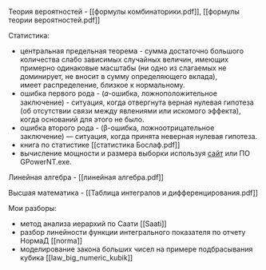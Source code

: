 Теория вероятностей - [[формулы комбинаторики.pdf]], [[формулы теории вероятностей.pdf]]

Статистика:
* центральная предельная теорема - сумма достаточно большого количества слабо зависимых случайных величин, имеющих примерно одинаковые масштабы (ни одно из слагаемых не доминирует, не вносит в сумму определяющего вклада), имеет распределение, близкое к нормальному.
* ошибка первого рода - (𝛼-ошибка, ложноположительное заключение) - ситуация, когда отвергнута верная нулевая гипотеза (об отсутствии связи между явлениями или искомого эффекта), когда оснований для этого не было.
* ошибка второго рода - (β-ошибка, ложноотрицательное заключение) — ситуация, когда принята неверная нулевая гипотеза.
* книга по статистике [[статистика Бослаф.pdf]]
* вычисление мощности и размера выборки используя [сайт](https://iukash.shinyapps.io/power_analysys_shiny/) или ПО GPowerNT.exe.

Линейная алгебра - [[линейная алгебра.pdf]]

Высшая математика - [[Таблица интегралов и дифференцирования.pdf]]

Мои разборы:
* метод анализа иерархий по Саати [[Saati]]
 * разбор линейности функции интегрального показателя по отчету НормаД [[norma]]
 * моделирование закона больших чисел на примере подбрасывания кубика [[law_big_numeric_kubik]]


